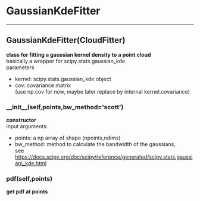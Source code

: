 # GaussianKdeFitter  
  
- - -    
## GaussianKdeFitter(CloudFitter)  
**class for fitting a gaussian kernel density to a point cloud**  
basically a wrapper for scipy.stats.gaussian\_kde.  
parameters  
- kernel: scipy.stats.gaussian\_kde object  
- cov: covariance matrix  
(use np.cov for now, maybe later replace by internal kernel.covariance)  
  
### \_\_init\_\_(self,points,bw\_method='scott')  
**constructor**  
input arguments:  
- points: a np array of shape (npoints,ndims)  
- bw\_method: method to calculate the bandwidth of the gaussians,  
see https://docs.scipy.org/doc/scipy/reference/generated/scipy.stats.gaussian\_kde.html  
  
### pdf(self,points)  
**get pdf at points**  
  
